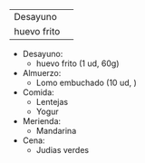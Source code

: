 |     |     |
| --- | --- |
| Desayuno    |     |
| huevo frito    |     |

- Desayuno:					
  - huevo frito	(1 ud, 60g)
- Almuerzo:					
  - Lomo embuchado (10 ud, )
- Comida:						
  - Lentejas				
  - Yogur						
- Merienda:					
  - Mandarina				
- Cena:							
  - Judias verdes		
